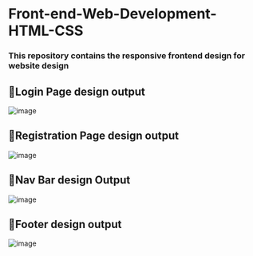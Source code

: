 # Front-end-Web-Development-HTML-CSS

### This repository contains the responsive frontend design for website design

## 💫Login Page design output
![image](https://github.com/NishadiSS/Front-end-Web-Development-HTML-CSS-JS/assets/119886016/22a9159e-d559-4bd2-8463-d1ca97a382c6)


## 💫Registration Page design output
![image](https://github.com/NishadiSS/Front-end-Web-Development-HTML-CSS-JS/assets/119886016/253bfc5b-20ff-4d8a-a712-06f1d106f769)

## 💫Nav Bar design Output
![image](https://github.com/NishadiSS/Front-end-Web-Development-HTML-CSS-JS/assets/119886016/673f46e3-0019-485e-a40b-742ff54b7b83)

## 💫Footer design output
![image](https://github.com/NishadiSS/Front-end-Web-Development-HTML-CSS-JS/assets/119886016/85cd65d3-e09b-45e7-8321-966cb7281e8e)



